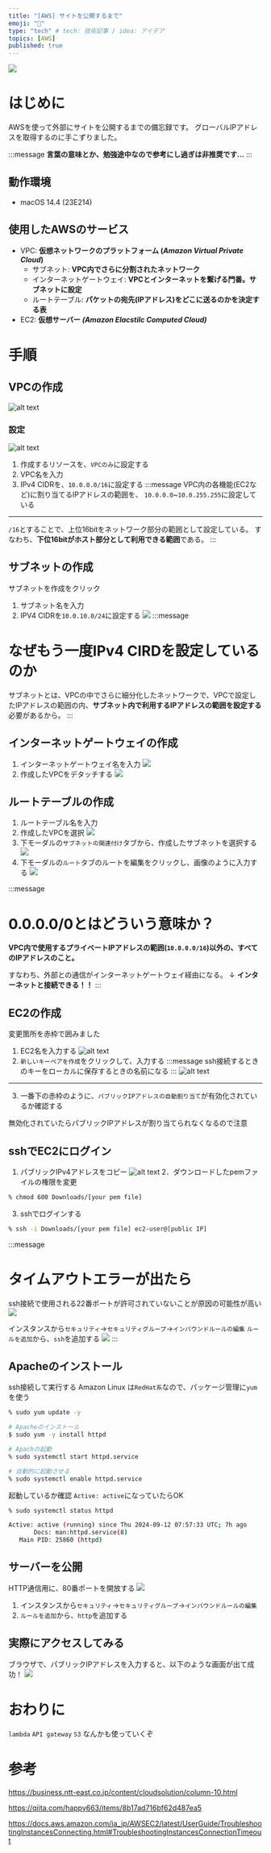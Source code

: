 ```yaml
---
title: "[AWS] サイトを公開するまで"
emoji: "🌊"
type: "tech" # tech: 技術記事 / idea: アイデア
topics: [AWS]
published: true
---
```

![](/images/AWSsite.png)
# はじめに
AWSを使って外部にサイトを公開するまでの備忘録です。
グローバルIPアドレスを取得するのに手こずりました。

:::message
**言葉の意味とか、勉強途中なので参考にし過ぎは非推奨です…**
:::
## 動作環境
* macOS 14.4 (23E214)

## 使用したAWSのサービス
* VPC: **仮想ネットワークのプラットフォーム (*Amazon Virtual Private Cloud*)**
    * サブネット: **VPC内でさらに分割されたネットワーク**
    * インターネットゲートウェイ: **VPCとインターネットを繋げる門番。サブネットに設定**
    * ルートテーブル: **パケットの宛先(IPアドレス)をどこに送るのかを決定する表**
* EC2: **仮想サーバー *(Amazon Elacstilc Computed Cloud)***

# 手順
## VPCの作成
![alt text](/images/create_vpc.png)
### 設定
![alt text](/images/vpc_create_config.png)
1. 作成するリソースを、`VPCのみ`に設定する
2. VPC名を入力
3. IPv4 CIDRを、`10.0.0.0/16`に設定する
:::message
VPC内の各機能(EC2など)に割り当てるIPアドレスの範囲を、
`10.0.0.0`~`10.0.255.255`に設定している
---
`/16`とすることで、上位16bitをネットワーク部分の範囲として設定している。
すなわち、**下位16bitがホスト部分として利用できる範囲**である。
:::

## サブネットの作成
サブネットを作成をクリック
1. サブネット名を入力 
2. IPV4 CIDRを`10.0.10.0/24`に設定する
![](/images/subnet_config.png)
:::message
# なぜもう一度IPv4 CIRDを設定しているのか
サブネットとは、VPCの中でさらに細分化したネットワークで、VPCで設定したIPアドレスの範囲の内、**サブネット内で利用するIPアドレスの範囲を設定する**必要があるから。
:::

## インターネットゲートウェイの作成
1. インターネットゲートウェイ名を入力 
![](/images/internet_gateway.png)
2. 作成したVPCをデタッチする
![](/images/internet_gateway_detach.png)

## ルートテーブルの作成
1. ルートテーブル名を入力
2. 作成したVPCを選択
![](/images/routetable.png)
3. 下モーダルの`サブネットの関連付け`タブから、作成したサブネットを選択する
![](/images/routetable_subnet.png)
4. 下モーダルの`ルート`タブのルートを編集をクリックし、画像のように入力する
![](/images/routetable_route2.png)

:::message
# 0.0.0.0/0とはどういう意味か？
**VPC内で使用するプライベートIPアドレスの範囲(`10.0.0.0/16`)以外の、すべてのIPアドレスのこと。**

すなわち、外部との通信がインターネットゲートウェイ経由になる。
↓
**インターネットと接続できる！！**
:::

## EC2の作成
変更箇所を赤枠で囲みました
1. EC2名を入力する
![alt text](/images/ec2.png)
2. `新しいキーペアを作成`をクリックして、入力する
:::message
ssh接続するときのキーをローカルに保存するときの名前になる
:::
![alt text](/images/ec2_key.png)
---
3. 一番下の赤枠のように、`パブリックIPアドレスの自動割り当て`が有効化されているか確認する

無効化されていたらパブリックIPアドレスが割り当てられなくなるので注意

## sshでEC2にログイン
1. パブリックIPv4アドレスをコピー
![alt text](/images/ec2_ipv4.png)
2．ダウンロードしたpemファイルの権限を変更
```bash
% chmod 600 Downloads/[your pem file]
```
3. sshでログインする
```bash
% ssh -i Downloads/[your pem file] ec2-user@[public IP]
```

:::message 
# タイムアウトエラーが出たら
ssh接続で使用される22番ポートが許可されていないことが原因の可能性が高い
![](/images/ec2_port_error.png)

インスタンスから`セキュリティ`→`セキュリティグループ`→`インバウンドルールの編集`
`ルールを追加`から、`ssh`を追加する
![](/images/inbound_ssh.png)
:::

## Apacheのインストール
ssh接続して実行する
Amazon Linux は`RedHat系`なので、パッケージ管理に`yum`を使う
```bash
% sudo yum update -y

# Apacheのインストール
$ sudo yum -y install httpd

# Apachの起動 
% sudo systemctl start httpd.service

# 自動的に起動させる
% sudo systemctl enable httpd.service
```

起動しているか確認
`Active: active`になっていたらOK
```bash
% sudo systemctl status httpd

Active: active (running) since Thu 2024-09-12 07:57:33 UTC; 7h ago
       Docs: man:httpd.service(8)
   Main PID: 25860 (httpd)
```

## サーバーを公開
HTTP通信用に、80番ポートを開放する
![](/images/http_port.png)

1. インスタンスから`セキュリティ`→`セキュリティグループ`→`インバウンドルールの編集`
2. `ルールを追加`から、`http`を追加する

## 実際にアクセスしてみる
ブラウザで、パブリックIPアドレスを入力すると、以下のような画面が出て成功！
![](/images/http_success.png) 
# おわりに
`lambda` `API gateway` `S3` なんかも使っていくぞ
# 参考

https://business.ntt-east.co.jp/content/cloudsolution/column-10.html


https://qiita.com/happy663/items/8b17ad716bf62d487ea5

https://docs.aws.amazon.com/ja_jp/AWSEC2/latest/UserGuide/TroubleshootingInstancesConnecting.html#TroubleshootingInstancesConnectionTimeout